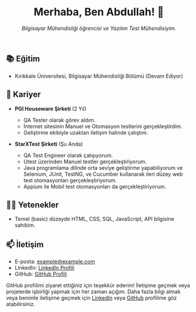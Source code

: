 <h1 align="center">Merhaba, Ben Abdullah! 👋</h1>

<p align="center">
  <em>Bilgisayar Mühendisliği öğrencisi ve Yazılım Test Mühendisiyim.</em>
</p>

<br>

## 📚 Eğitim
- Kırıkkale Üniversitesi, Bilgisayar Mühendisliği Bölümü (Devam Ediyor)

## 💼 Kariyer
- **PGI Houseware Şirketi** (2 Yıl)
  - QA Tester olarak görev aldım.
  - İnternet sitesinin Manuel ve Otomasyon testlerini gerçekleştirdim.
  - Geliştirme ekibiyle uzaktan iletişim halinde çalıştım.
  
- **StarXTest Şirketi** (Şu Anda)
  - QA Test Engineer olarak çalışıyorum.
  - Utest üzerinden Manuel testler gerçekleştiriyorum.
  - Java programlama dilinde orta seviye geliştirme yapabiliyorum ve Selenium, JUnit, TestNG, ve Cucumber kullanarak ileri düzey web test otomasyonları gerçekleştiriyorum.
  - Appium ile Mobil test otomasyonları da gerçekleştiriyorum.
  
## 👨‍💻 Yetenekler
- Temel (basic) düzeyde HTML, CSS, SQL, JavaScript, API bilgisine sahibim.

## 📫 İletişim
- E-posta: example@example.com
- LinkedIn: [LinkedIn Profili](https://www.linkedin.com/in/your-linkedin-profile)
- GitHub: [GitHub Profili](https://github.com/your-github-profile)

GitHub profilimi ziyaret ettiğiniz için teşekkür ederim! İletişime geçmek veya projelerde işbirliği yapmak için her zaman açığım. Daha fazla bilgi almak veya benimle iletişime geçmek için [LinkedIn](https://www.linkedin.com/in/your-linkedin-profile) veya [GitHub](https://github.com/your-github-profile) profilime göz atabilirsiniz.
